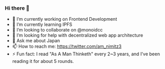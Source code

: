 ### Hi there 👋

- 🔭 I’m currently working on Frontend Development
- 🌱 I’m currently learning IPFS
- 👯 I’m looking to collaborate on @monoidcc
- 🤔 I’m looking for help with decentralized web app architecture
- 💬 Ask me about Japan
- 📫 How to reach me: https://twitter.com/am_nimitz3 
- ⚡ Fun fact: I read "As A Man Thinketh" every 2~3 years, and I've been reading it for about 5 rounds.
